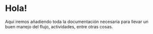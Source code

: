 # Hola!
Aquí iremos añadiendo toda la documentación necesaria para llevar un buen manejo del flujo, actividades, entre otras cosas.
